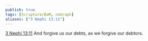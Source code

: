 ```yaml
---
publish: true
tags: [Scripture/BoM, noGraph]
aliases: ["3 Nephi 13:11"]
---
```

[3 Nephi 13:11](https://churchofjesuschrist.org/study/scriptures/bofm/3-ne/13?lang=eng&id=p11#p11) And forgive us our debts, as we forgive our debtors.
